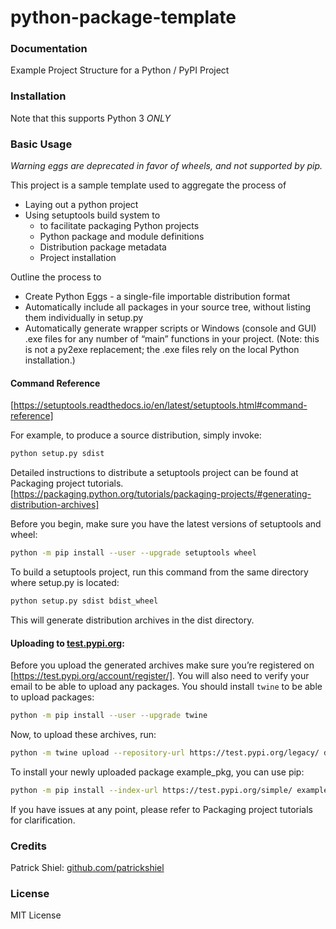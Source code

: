 # python-package-template

### Documentation
Example Project Structure for a Python / PyPI Project

### Installation
Note that this supports Python 3 *ONLY*

### Basic Usage

*Warning eggs are deprecated in favor of wheels, and not supported by pip.*

This project is a sample template used to aggregate the process of 
- Laying out a python project
- Using setuptools build system to 
    - to facilitate packaging Python projects
    - Python package and module definitions
    - Distribution package metadata
    - Project installation

Outline the process to 
- Create Python Eggs - a single-file importable distribution format
- Automatically include all packages in your source tree, without listing them individually in setup.py
- Automatically generate wrapper scripts or Windows (console and GUI) .exe files for any number of “main” functions in your project. (Note: this is not a py2exe replacement; the .exe files rely on the local Python installation.)

#### Command Reference
[https://setuptools.readthedocs.io/en/latest/setuptools.html#command-reference]

For example, to produce a source distribution, simply invoke:
```bash
python setup.py sdist
```

Detailed instructions to distribute a setuptools project can be found at Packaging project tutorials.
[https://packaging.python.org/tutorials/packaging-projects/#generating-distribution-archives]

Before you begin, make sure you have the latest versions of setuptools and wheel:
```bash
python -m pip install --user --upgrade setuptools wheel
```

To build a setuptools project, run this command from the same directory where setup.py is located:
```bash
python setup.py sdist bdist_wheel
```

This will generate distribution archives in the dist directory.

#### Uploading to [test.pypi.org](https://test.pypi.org):

Before you upload the generated archives make sure you’re registered on [https://test.pypi.org/account/register/]. 
You will also need to verify your email to be able to upload any packages. 
You should install `twine` to be able to upload packages:
```bash
python -m pip install --user --upgrade twine
```

Now, to upload these archives, run:
```bash
python -m twine upload --repository-url https://test.pypi.org/legacy/ dist/*
```

To install your newly uploaded package example_pkg, you can use pip:
```bash
python -m pip install --index-url https://test.pypi.org/simple/ example_pkg
```

If you have issues at any point, please refer to Packaging project tutorials for clarification.

### Credits
Patrick Shiel:
[github.com/patrickshiel](https://github.com/patrickshiel)

### License

MIT License